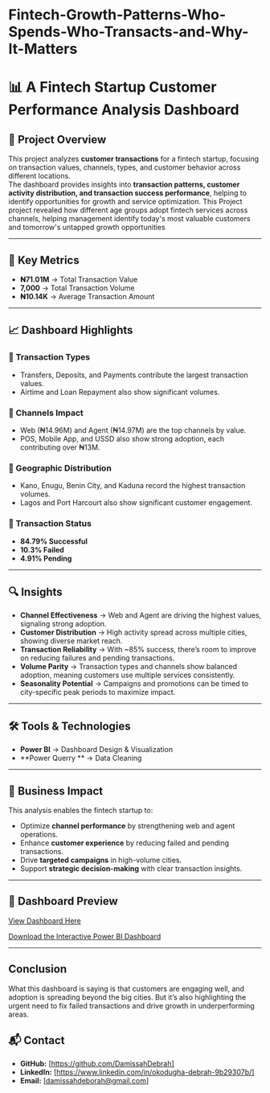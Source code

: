 # Fintech-Growth-Patterns-Who-Spends-Who-Transacts-and-Why-It-Matters
 
# 📊 A Fintech Startup Customer Performance Analysis Dashboard

## 🔎 Project Overview
This project analyzes **customer transactions** for a fintech startup, focusing on transaction values, channels, types, and customer behavior across different locations.  
The dashboard provides insights into **transaction patterns, customer activity distribution, and transaction success performance**, helping to identify opportunities for growth and service optimization.
This Project project revealed how different age groups adopt fintech services across channels, helping management identify today's most valuable customers and tomorrow's untapped growth opportunities

---

## 🎯 Key Metrics
- **₦71.01M** → Total Transaction Value  
- **7,000** → Total Transaction Volume  
- **₦10.14K** → Average Transaction Amount  

---

## 📈 Dashboard Highlights
### 🔹 Transaction Types
- Transfers, Deposits, and Payments contribute the largest transaction values.  
- Airtime and Loan Repayment also show significant volumes.  

### 🔹 Channels Impact
- Web (₦14.96M) and Agent (₦14.97M) are the top channels by value.  
- POS, Mobile App, and USSD also show strong adoption, each contributing over ₦13M.  

### 🔹 Geographic Distribution
- Kano, Enugu, Benin City, and Kaduna record the highest transaction volumes.  
- Lagos and Port Harcourt also show significant customer engagement.  

### 🔹 Transaction Status
- **84.79% Successful**  
- **10.3% Failed**  
- **4.91% Pending**  

---

## 🔍 Insights
- **Channel Effectiveness** → Web and Agent are driving the highest values, signaling strong adoption.  
- **Customer Distribution** → High activity spread across multiple cities, showing diverse market reach.  
- **Transaction Reliability** → With ~85% success, there’s room to improve on reducing failures and pending transactions.  
- **Volume Parity** → Transaction types and channels show balanced adoption, meaning customers use multiple services consistently.  
- **Seasonality Potential** → Campaigns and promotions can be timed to city-specific peak periods to maximize impact.  

---

## 🛠️ Tools & Technologies
- **Power BI** → Dashboard Design & Visualization  
- **Power Querry ** → Data Cleaning 

---

## 🚀 Business Impact
This analysis enables the fintech startup to:  
- Optimize **channel performance** by strengthening web and agent operations.  
- Enhance **customer experience** by reducing failed and pending transactions.  
- Drive **targeted campaigns** in high-volume cities.  
- Support **strategic decision-making** with clear transaction insights.



---

## 📌 Dashboard Preview
[View Dashboard Here](https://github.com/user-attachments/assets/b61e60f7-9518-4021-8b8e-d3c7aa9aa224)

[Download the Interactive Power BI Dashboard]()
  


---

## Conclusion
What this dashboard is saying is that customers are engaging well, and adoption is spreading beyond the big cities. 
But it’s also highlighting the urgent need to fix failed transactions and drive growth in underperforming areas.


## 📬 Contact  
- **GitHub:** [https://github.com/DamissahDebrah]  
- **LinkedIn:** [https://www.linkedin.com/in/okodugha-debrah-9b29307b/]  
- **Email:** [damissahdeborah@gmail.com]  

